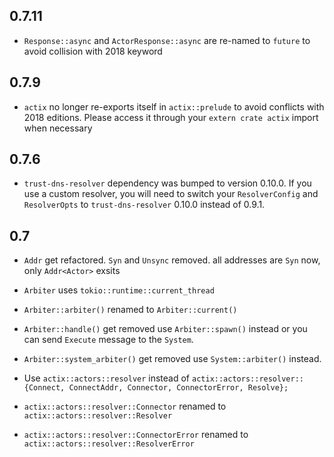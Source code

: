 ## 0.7.11

- `Response::async` and `ActorResponse::async` are re-named to `future` to avoid collision with 2018 keyword

## 0.7.9

- `actix` no longer re-exports itself in `actix::prelude` to avoid conflicts with 2018 editions. Please access it through your `extern crate actix` import when necessary

## 0.7.6

- `trust-dns-resolver` dependency was bumped to version 0.10.0. If you use a
  custom resolver, you will need to switch your `ResolverConfig` and
  `ResolverOpts` to `trust-dns-resolver` 0.10.0 instead of 0.9.1.

## 0.7

* `Addr` get refactored. `Syn` and `Unsync` removed. all addresses are
  `Syn` now, only `Addr<Actor>` exsits

* `Arbiter` uses `tokio::runtime::current_thread`

* `Arbiter::arbiter()` renamed to `Arbiter::current()`

* `Arbiter::handle()` get removed use `Arbiter::spawn()` instead or you can send
  `Execute` message to the `System`.

* `Arbiter::system_arbiter()` get removed use `System::arbiter()` instead.

* Use `actix::actors::resolver` instead of
  `actix::actors::resolver::{Connect, ConnectAddr, Connector, ConnectorError, Resolve};`

* `actix::actors::resolver::Connector` renamed to `actix::actors::resolver::Resolver`

* `actix::actors::resolver::ConnectorError` renamed to `actix::actors::resolver::ResolverError`

